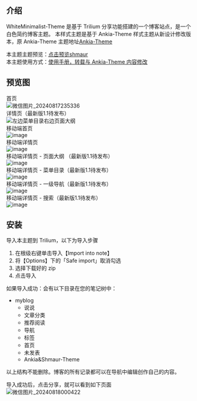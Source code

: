 ## 介绍
WhiteMinimalist-Theme 是基于 Trilium 分享功能搭建的一个博客站点，是一个白色简约博客主题。
本样式主题是基于 Ankia-Theme 样式主题从新设计修改版本，原 Ankia-Theme 主题地址[Ankia-Theme](https://github.com/dvai/Ankia-Theme?tab=readme-ov-file#introduction)

本主题主题预览：[点击预览shmaur](https://www.shmaur.com/)  
本主题使用方式：[使用手册，转载与 Ankia-Theme 内容修改](https://www.shmaur.com/6gBePxfRSctO)  

## 预览图
首页  
![微信图片_20240817235336](https://github.com/user-attachments/assets/6061773d-c61c-4877-9659-19a2779d23f4)  
详情页（最新版1.1待发布）  
![左边菜单目录右边页面大纲](https://github.com/user-attachments/assets/85dd7c17-413a-40ba-b734-50b3805bca60)  
移动端首页  
![image](https://github.com/user-attachments/assets/1133dd4d-2980-4115-9e61-3e9a5810b6a0)  
移动端详情页  
![image](https://github.com/user-attachments/assets/4772ee0a-dc68-4552-9395-dd7825f91cb4)  
移动端详情页 - 页面大纲 （最新版1.1待发布）  
![image](https://github.com/user-attachments/assets/2b63feb3-d342-4683-919c-07ca79c9413e)  
移动端详情页 - 菜单目录（最新版1.1待发布）  
![image](https://github.com/user-attachments/assets/40b569b5-b6ba-4fb8-8e2a-d5889f2da3c5)  
移动端详情页 - 一级导航（最新版1.1待发布）  
![image](https://github.com/user-attachments/assets/458ad199-7cd5-4c98-a346-b497ca9945d4)  
移动端详情页 - 搜索（最新版1.1待发布）  
![image](https://github.com/user-attachments/assets/157c9ca5-056f-4106-ac29-b81a97ec0a0d)  



## 安装
导入本主题到 Trilium，以下为导入步骤  
1. 在根级右键单击导入【Import into note】  
2. 将【Options】下的「Safe import」取消勾选  
3. 选择下载好的 zip  
4. 点击导入  

如果导入成功：会有以下目录在您的笔记树中：  
- myblog
	- 说说
	- 文章分类
	- 推荐阅读
	- 导航
	- 标签
	- 首页
	- 未发表
	- Ankia&Shmaur-Theme

 以上结构不能删除。博客的所有记录都可以在导航中编辑创作自己的内容。

导入成功后，点击分享，就可以看到如下页面  
![微信图片_20240818000422](https://github.com/user-attachments/assets/2d507b0f-f72c-454b-8d10-0bdc4410fdf0)



